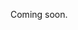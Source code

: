 Coming soon.

<!--
  @todo
  Explain:
  - The high-level moderation workflow (draft > ready_for_validation > accepted/rejected > deleted) => Maybe link to a separate guide for this?
  - How to publish when creating
  - How to publish when updating or via separate endpoint
  - How to publish on a defined datetime in the future (using availableFrom)
  - Explain that the place will be published forever (calendarType permanent) or until its endDate (calendarType periodic)
-->
